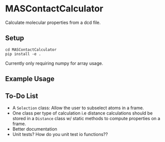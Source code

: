 # MASContactCalculator
Calculate molecular properties from a dcd file.

## Setup

```
cd MASContactCalculator
pip install -e .
```
Currently only requiring numpy for array usage.

## Example Usage

## To-Do List
- A `Selection` class: Allow the user to subselect atoms in a frame.
- One class per type of calculation i.e distance calculations should be stored in a `Distance` class w/ static methods to compute properties on a frame.
- Better documentation
- Unit tests? How do you unit test io functions??
